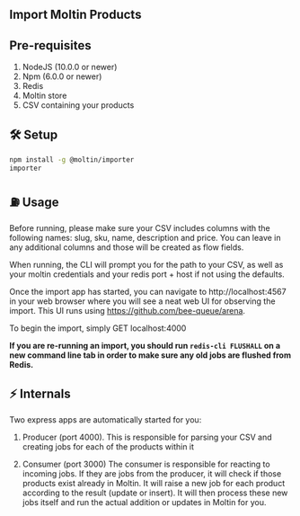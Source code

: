 ## Import Moltin Products

## Pre-requisites
1. NodeJS (10.0.0 or newer)
2. Npm (6.0.0 or newer)
3. Redis
4. Moltin store
5. CSV containing your products

## 🛠 Setup
```bash
npm install -g @moltin/importer
importer
```

## ⛽️ Usage
Before running, please make sure your CSV includes columns with the following names:
slug, sku, name, description and price. You can leave in any additional columns and those will be created as flow fields.

When running, the CLI will prompt you for the path to your CSV, as well as your moltin credentials and your redis port + host if not using the defaults.

Once the import app has started, you can navigate to http://localhost:4567 in your web browser where you will see a neat web UI for observing the import. This UI runs using https://github.com/bee-queue/arena.

To begin the import, simply GET localhost:4000

**If you are re-running an import, you should run `redis-cli FLUSHALL` on a new command line tab in order to  make sure any old jobs are flushed from Redis.**

## ⚡️ Internals
Two express apps are automatically started for you:

1. Producer (port 4000).
This is responsible for parsing your CSV and creating jobs for each of the products within it

2. Consumer (port 3000)
The consumer is responsible for reacting to incoming jobs. If they are jobs from the producer, it will check if those products exist already in Moltin. It will raise a new job for each product according to the result (update or insert). It will then process these new jobs itself and run the actual addition or updates in Moltin for you.